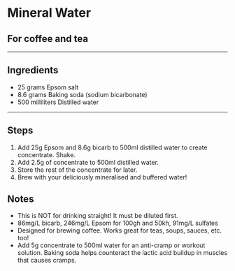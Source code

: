 # Mineral Water
## For coffee and tea

---

## Ingredients

* 25 grams Epsom salt
* 8.6 grams Baking soda (sodium bicarbonate)
* 500 milliliters Distilled water


---

## Steps

1.  Add 25g Epsom and 8.6g bicarb to 500ml distilled water to create concentrate. Shake.
2.  Add 2.5g of concentrate to 500ml distilled water. 
3.  Store the rest of the concentrate for later. 
4.  Brew with your deliciously mineralised and buffered water!

## Notes

* This is NOT for drinking straight! It must be diluted first.
* 86mg/L bicarb, 246mg/L Epsom for 100gh and 50kh, 91mg/L sulfates
* Designed for brewing coffee. Works great for teas, soups, sauces, etc. too!
* Add 5g concentrate to 500ml water for an anti-cramp or workout solution. Baking soda helps counteract the lactic acid buildup in muscles that causes cramps.

